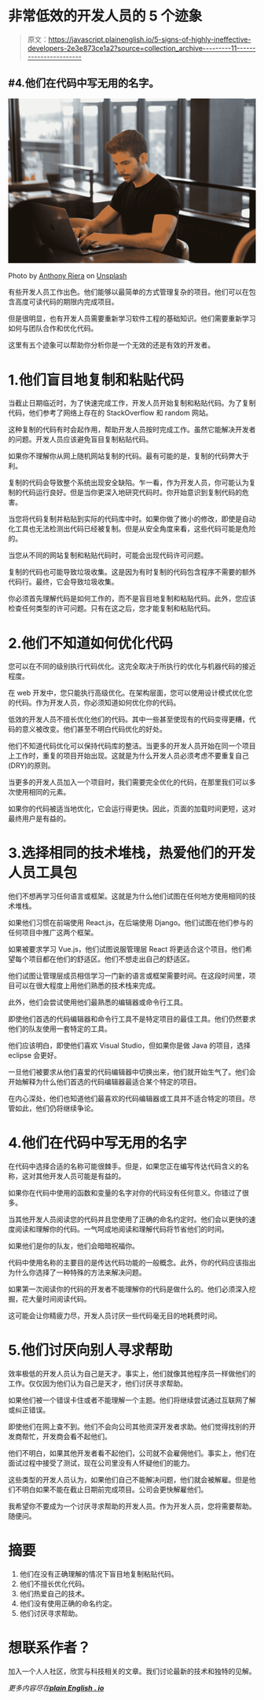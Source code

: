 # 非常低效的开发人员的 5 个迹象

> 原文：<https://javascript.plainenglish.io/5-signs-of-highly-ineffective-developers-2e3e873ce1a2?source=collection_archive---------11----------------------->

## #4.他们在代码中写无用的名字。

![](img/8e22f148138ce77f5c0873d421e429f5.png)

Photo by [Anthony Riera](https://unsplash.com/@frenchriera?utm_source=medium&utm_medium=referral) on [Unsplash](https://unsplash.com?utm_source=medium&utm_medium=referral)

有些开发人员工作出色。他们能够以最简单的方式管理复杂的项目。他们可以在包含高度可读代码的期限内完成项目。

但是很明显，也有开发人员需要重新学习软件工程的基础知识。他们需要重新学习如何与团队合作和优化代码。

这里有五个迹象可以帮助你分析你是一个无效的还是有效的开发者。

# 1.他们盲目地复制和粘贴代码

当截止日期临近时，为了快速完成工作，开发人员开始复制和粘贴代码。为了复制代码，他们参考了网络上存在的 StackOverflow 和 random 网站。

这种复制的代码有时会起作用，帮助开发人员按时完成工作。虽然它能解决开发者的问题。开发人员应该避免盲目复制粘贴代码。

如果你不理解你从网上随机网站复制的代码。最有可能的是，复制的代码弊大于利。

复制的代码会导致整个系统出现安全缺陷。乍一看，作为开发人员，你可能认为复制的代码运行良好。但是当你更深入地研究代码时。你开始意识到复制代码的危害。

当您将代码复制并粘贴到实际的代码库中时。如果你做了微小的修改，即使是自动化工具也无法检测出代码已经被复制。但是从安全角度来看，这些代码可能是危险的。

当您从不同的网站复制和粘贴代码时，可能会出现代码许可问题。

复制的代码也可能导致垃圾收集。这是因为有时复制的代码包含程序不需要的额外代码行。最终，它会导致垃圾收集。

你必须首先理解代码是如何工作的，而不是盲目地复制和粘贴代码。此外，您应该检查任何类型的许可问题。只有在这之后，您才能复制和粘贴代码。

# 2.他们不知道如何优化代码

您可以在不同的级别执行代码优化。这完全取决于所执行的优化与机器代码的接近程度。

在 web 开发中，您只能执行高级优化。在架构层面，您可以使用设计模式优化您的代码。作为开发人员，你必须知道如何优化你的代码。

低效的开发人员不擅长优化他们的代码。其中一些甚至使现有的代码变得更糟，代码的意义被改变。他们甚至不明白代码优化的好处。

他们不知道代码优化可以保持代码库的整洁。当更多的开发人员开始在同一个项目上工作时，重复的项目开始出现。这就是为什么开发人员必须考虑不要重复自己(DRY)的原则。

当更多的开发人员加入一个项目时，我们需要完全优化的代码，在那里我们可以多次使用相同的元素。

如果你的代码被适当地优化，它会运行得更快。因此，页面的加载时间更短，这对最终用户是有益的。

# 3.选择相同的技术堆栈，热爱他们的开发人员工具包

他们不想再学习任何语言或框架。这就是为什么他们试图在任何地方使用相同的技术堆栈。

如果他们习惯在前端使用 React.js，在后端使用 Django。他们试图在他们参与的任何项目中推广这两个框架。

如果被要求学习 Vue.js，他们试图说服管理层 React 将更适合这个项目。他们希望每个项目都在他们的舒适区。他们不想走出自己的舒适区。

他们试图让管理层成员相信学习一门新的语言或框架需要时间。在这段时间里，项目可以在很大程度上用他们熟悉的技术栈来完成。

此外，他们会尝试使用他们最熟悉的编辑器或命令行工具。

即使他们首选的代码编辑器和命令行工具不是特定项目的最佳工具。他们仍然要求他们的队友使用一套特定的工具。

他们应该明白，即使他们喜欢 Visual Studio，但如果你是做 Java 的项目，选择 eclipse 会更好。

一旦他们被要求从他们喜爱的代码编辑器中切换出来，他们就开始生气了。他们会开始解释为什么他们首选的代码编辑器最适合某个特定的项目。

在内心深处，他们也知道他们最喜欢的代码编辑器或工具并不适合特定的项目。尽管如此，他们仍将继续争论。

# 4.他们在代码中写无用的名字

在代码中选择合适的名称可能很棘手。但是，如果您正在编写传达代码含义的名称，这对其他开发人员可能是有益的。

如果你在代码中使用的函数和变量的名字对你的代码没有任何意义。你错过了很多。

当其他开发人员阅读您的代码并且您使用了正确的命名约定时。他们会以更快的速度阅读和理解你的代码。一气呵成地阅读和理解代码将节省他们的时间。

如果他们是你的队友，他们会暗暗祝福你。

代码中使用名称的主要目的是传达代码功能的一般概念。此外，你的代码应该指出为什么你选择了一种特殊的方法来解决问题。

如果第一次阅读你的代码的开发者不能理解你的代码是做什么的。他们必须深入挖掘，花大量时间阅读代码。

这可能会让你精疲力尽，开发人员讨厌一些代码毫无目的地耗费时间。

# 5.他们讨厌向别人寻求帮助

效率极低的开发人员认为自己是天才。事实上，他们就像其他程序员一样做他们的工作。仅仅因为他们认为自己是天才，他们讨厌寻求帮助。

如果他们被一个错误卡住或者不能理解一个主题。他们将继续尝试通过互联网了解或纠正错误。

即使他们在网上查不到。他们不会向公司其他资深开发者求助。他们觉得找别的开发商帮忙，开发商会看不起他们。

他们不明白，如果其他开发者看不起他们，公司就不会雇佣他们。事实上，他们在面试过程中接受了测试，现在公司里没有人怀疑他们的能力。

这些类型的开发人员认为，如果他们自己不能解决问题，他们就会被解雇。但是他们不明白如果不能在截止日期前完成项目。公司会更快解雇他们。

我希望你不要成为一个讨厌寻求帮助的开发人员。作为开发人员，您将需要帮助。随便问。

# 摘要

1.  他们在没有正确理解的情况下盲目地复制粘贴代码。
2.  他们不擅长优化代码。
3.  他们热爱自己的技术。
4.  他们没有使用正确的命名约定。
5.  他们讨厌寻求帮助。

# 想联系作者？

加入一个人人社区，欣赏与科技相关的文章。我们讨论最新的技术和独特的见解。

*更多内容尽在*[***plain English . io***](http://plainenglish.io/)